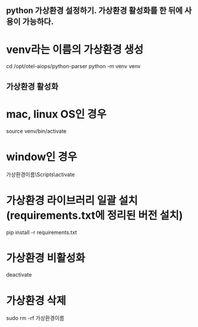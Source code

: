 ## python 가상환경 설정하기. 가상환경 활성화를 한 뒤에 사용이 가능하다. 
# venv라는 이름의 가상환경 생성
cd /opt/otel-aiops/python-parser
python -m venv venv

## 가상환경 활성화
# mac, linux OS인 경우
source venv/bin/activate

# window인 경우
가상환경이름\Scripts\activate

# 가상환경 라이브러리 일괄 설치(requirements.txt에 정리된 버전 설치)
pip install -r requirements.txt 

# 가상환경 비활성화
deactivate

# 가상환경 삭제
sudo rm -rf 가상환경이름